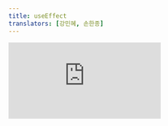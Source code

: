 ```yaml
---
title: useEffect
translators: [강민혜, 손한종]
---
```


<iframe 
  style={{aspectRatio: 1.7778, width: '100%'}} 
  src="https://www.youtube.com/embed/playlist?list=PLjQV3hketAJkh6BEl0n4PDS_2fBd0cS9v&index=42"
  title="YouTube video player" 
  frameBorder="0" 
/>

<Intro>

`useEffect` is a React Hook that lets you [synchronize a component with an external system.](/learn/synchronizing-with-effects)
<Trans>`useEffect`는 [컴포넌트를 외부 시스템과 동기화](/learn/synchronizing-with-effects)할 수 있는 React 훅입니다.</Trans>

```js
useEffect(setup, dependencies?)
```

</Intro>

<InlineToc />

---

## Reference<Trans>참조</Trans> {/*reference*/}

### `useEffect(setup, dependencies?)` {/*useeffect*/}

Call `useEffect` at the top level of your component to declare an Effect:
<Trans>컴포넌트의 최상위 레벨에서 `useEffect`를 호출하여 Effect를 선언합니다:</Trans>

```js
import { useEffect } from 'react';
import { createConnection } from './chat.js';

function ChatRoom({ roomId }) {
  const [serverUrl, setServerUrl] = useState('https://localhost:1234');

  useEffect(() => {
    const connection = createConnection(serverUrl, roomId);
    connection.connect();
    return () => {
      connection.disconnect();
    };
  }, [serverUrl, roomId]);
  // ...
}
```

[See more examples below.](#usage)
<Trans>[아래에서 더 많은 예시를 확인하세요.](#usage)</Trans>

#### Parameters<Trans>매개변수</Trans> {/*parameters*/}

* `setup`: The function with your Effect's logic. Your setup function may also optionally return a *cleanup* function. When your component is added to the DOM, React will run your setup function. After every re-render with changed dependencies, React will first run the cleanup function (if you provided it) with the old values, and then run your setup function with the new values. After your component is removed from the DOM, React will run your cleanup function one last time.
<Trans>`setup`: Effect의 로직이 포함된 함수입니다. 셋업 함수는 선택적으로 *클린업 함수*를 반환할 수도 있습니다. React는 컴포넌트가 DOM에 추가되면 셋업 함수를 실행합니다. 의존성이 변경되어 다시 렌더링할 때마다 React는 (클린업 함수가 있는 경우) 먼저 이전 값으로 클린업 함수를 실행한 다음, 새 값으로 셋업 함수를 실행합니다. 컴포넌트가 DOM에서 제거되면, React는 마지막으로 클린업 함수를 실행합니다.</Trans>
 
* **optional** `dependencies`: The list of all reactive values referenced inside of the `setup` code. Reactive values include props, state, and all the variables and functions declared directly inside your component body. If your linter is [configured for React](/learn/editor-setup#linting), it will verify that every reactive value is correctly specified as a dependency. The list of dependencies must have a constant number of items and be written inline like `[dep1, dep2, dep3]`. React will compare each dependency with its previous value using the [`Object.is`](https://developer.mozilla.org/en-US/docs/Web/JavaScript/Reference/Global_Objects/Object/is) comparison. If you omit this argument, your Effect will re-run after every re-render of the component. [See the difference between passing an array of dependencies, an empty array, and no dependencies at all.](#examples-dependencies)
<Trans>**선택적** `의존성`: setup 코드 내에서 참조된 모든 반응형 값의 목록입니다. 반응형 값은 props, state, 컴포넌트 본문 내부에서 직접 선언한 모든 변수와 함수를 포함합니다. [React용으로 구성된](/learn/editor-setup#linting) 린터는 모든 반응형 값이 의존성에 잘 지정되었는지 확인합니다. 의존성 목록에는 고정된 수의 항목이 있어야 하며 `[dep1, dep2, dep3]`과 같이 인라인으로 작성해야 합니다. React는 각 의존성에 대해 [`Object.is`](https://developer.mozilla.org/en-US/docs/Web/JavaScript/Reference/Global_Objects/Object/is)로 이전 값과 비교합니다. 의존성을 전혀 지정하지 않으면 컴포넌트를 다시 렌더링할 때마다 Effect가 다시 실행됩니다. [의존성 배열을 전달할 때, 빈 배열을 전달할 때, 그리고 의존성을 전혀 전달하지 않을 때의 차이를 확인해 보세요.](#examples-dependencies)</Trans>

#### Returns<Trans>반환값</Trans> {/*returns*/}

`useEffect` returns `undefined`.
<Trans>`useEffect`는 `undefined`를 반환합니다.</Trans>

#### Caveats<Trans>주의사항</Trans> {/*caveats*/}

* `useEffect` is a Hook, so you can only call it **at the top level of your component** or your own Hooks. You can't call it inside loops or conditions. If you need that, extract a new component and move the state into it.
<Trans>`useEffect`는 훅이므로 **컴포넌트의 최상위 레벨 또는 자체 훅**에서만 호출할 수 있습니다.반복문이나 조건문 내부에서는 호출할 수 없습니다. 필요한 경우 새 컴포넌트를 추출하고 state를 그 안으로 옮기세요.</Trans>

* If you're **not trying to synchronize with some external system,** [you probably don't need an Effect.](/learn/you-might-not-need-an-effect)
<Trans>**외부 시스템과 동기화하려는 목적이 아니라면** [Effect가 필요하지 않을지도 모릅니다.](/learn/you-might-not-need-an-effect)</Trans>

* When Strict Mode is on, React will **run one extra development-only setup+cleanup cycle** before the first real setup. This is a stress-test that ensures that your cleanup logic "mirrors" your setup logic and that it stops or undoes whatever the setup is doing. If this causes a problem, [implement the cleanup function.](/learn/synchronizing-with-effects#how-to-handle-the-effect-firing-twice-in-development)
<Trans>Strict 모드가 켜져 있으면 React는 첫 번째 실제 셋업 전에 **개발 전용의 셋업+클린업 사이클**을 한 번 더 실행합니다. 이는 클린업 로직이 셋업 로직을 "미러링"하고 셋업이 수행 중인 모든 작업을 중지하거나 취소하는지를 확인하는 스트레스 테스트입니다. 문제가 발생하면 [클린업 기능을 구현해야 합니다.](/learn/synchronizing-with-effects#how-to-handle-the-effect-firing-twice-in-development)</Trans>

* If some of your dependencies are objects or functions defined inside the component, there is a risk that they will **cause the Effect to re-run more often than needed.** To fix this, remove unnecessary [object](#removing-unnecessary-object-dependencies) and [function](#removing-unnecessary-function-dependencies) dependencies. You can also [extract state updates](#updating-state-based-on-previous-state-from-an-effect) and [non-reactive logic](#reading-the-latest-props-and-state-from-an-effect) outside of your Effect.
<Trans>의존성 중 일부가 컴포넌트 내부에 정의된 객체 또는 함수인 경우 **Effect가 필요 이상으로 자주 다시 실행될 위험이 있습니다.** 이 문제를 해결하려면 불필요한 [객체](#removing-unnecessary-object-dependencies) 및 [함수](#removing-unnecessary-function-dependencies) 의존성을 제거하세요. 혹은 Effect 외부에서 [state 업데이트 추출](#updating-state-based-on-previous-state-from-an-effect) 및 [비반응형 로직](#reading-the-latest-props-and-state-from-an-effect)을 제거할 수도 있습니다.</Trans>

* If your Effect wasn't caused by an interaction (like a click), React will generally let the browser **paint the updated screen first before running your Effect.** If your Effect is doing something visual (for example, positioning a tooltip), and the delay is noticeable (for example, it flickers), replace `useEffect` with [`useLayoutEffect`.](/reference/react/useLayoutEffect)
<Trans>Effect가 상호작용(예: 클릭)으로 인한 것이 아니라면, **React는 브라우저가 Effect를 실행하기 전에 업데이트된 화면을 먼저 그리도록 합니다.** Effect가 시각적인 작업(예: 툴팁 위치 지정)을 하고 있고, 지연이 눈에 띄는 경우(예: 깜박임), `useEffect`를 [`useLayoutEffect`](/reference/react/useLayoutEffect)로 대체해야 합니다.</Trans>

* Even if your Effect was caused by an interaction (like a click), **the browser may repaint the screen before processing the state updates inside your Effect.** Usually, that's what you want. However, if you must block the browser from repainting the screen, you need to replace `useEffect` with [`useLayoutEffect`.](/reference/react/useLayoutEffect)
<Trans>상호작용(예:클릭)으로 인해 Effect가 발생한 경우에도, **브라우저는 Effect 내부의 state 업데이트를 처리하기 전에 화면을 다시 그릴 수 있습니다.** 보통 이게 기대하는 동작일 것입니다. 만약 브라우저가 화면을 다시 칠하지 못하도록 차단해야 하는 경우라면 `useEffect`를 [`useLayoutEffect`](/reference/react/useLayoutEffect)로 바꿔야 합니다.</Trans>

* Effects **only run on the client.** They don't run during server rendering.
<Trans>Effects는 **클라이언트에서만 실행됩니다.** 서버 렌더링 중에는 실행되지 않습니다.</Trans>

---

## Usage<Trans>사용법</Trans> {/*usage*/}

### Connecting to an external system<Trans>외부 시스템에 연결하기</Trans> {/*connecting-to-an-external-system*/}

Some components need to stay connected to the network, some browser API, or a third-party library, while they are displayed on the page. These systems aren't controlled by React, so they are called *external.*
<Trans>때로는 컴포넌트가 페이지에 표시되는 동안 네트워크, 일부 브라우저 API 또는 타사 라이브러리에 연결 상태를 유지해야 할 수도 있습니다. 이러한 시스템은 React에서 제어되지 않으므로 *외부(external)* 라고 합니다.</Trans>

To [connect your component to some external system,](/learn/synchronizing-with-effects) call `useEffect` at the top level of your component:
<Trans>[컴포넌트를 외부 시스템에 연결하려면](/learn/synchronizing-with-effects) 컴포넌트의 최상위 레벨에서 `useEffect`를 호출하세요:</Trans>

```js [[1, 8, "const connection = createConnection(serverUrl, roomId);"], [1, 9, "connection.connect();"], [2, 11, "connection.disconnect();"], [3, 13, "[serverUrl, roomId]"]]
import { useEffect } from 'react';
import { createConnection } from './chat.js';

function ChatRoom({ roomId }) {
  const [serverUrl, setServerUrl] = useState('https://localhost:1234');

  useEffect(() => {
  	const connection = createConnection(serverUrl, roomId);
    connection.connect();
  	return () => {
      connection.disconnect();
  	};
  }, [serverUrl, roomId]);
  // ...
}
```

You need to pass two arguments to `useEffect`:
<Trans>`useEffect`에는 두 개의 인자를 전달해야 합니다:</Trans>

1. A *setup function* with <CodeStep step={1}>setup code</CodeStep> that connects to that system.
<Trans outdent>해당 시스템에 연결하는 <CodeStep step={1}>셋업 코드</CodeStep>가 포함된 *셋업 함수*.</Trans>

   - It should return a *cleanup function* with <CodeStep step={2}>cleanup code</CodeStep> that disconnects from that system.
    <Trans outdent>해당 시스템과의 연결을 끊는 <CodeStep step={2}>클린업 코드</CodeStep>가 포함된 *클린업 함수*를 반환해야 합니다.</Trans>

2. A <CodeStep step={3}>list of dependencies</CodeStep> including every value from your component used inside of those functions.
<Trans outdent>해당 함수 내부에서 사용되는 컴포넌트의 모든 값을 포함한 <CodeStep step={3}>의존성 목록</CodeStep>.</Trans>

**React calls your setup and cleanup functions whenever it's necessary, which may happen multiple times:**
<Trans>**React는 필요할 때마다 셋업 및 클린업 함수를 호출하는데, 이는 여러 번 발생할 수 있습니다.**</Trans>

1. Your <CodeStep step={1}>setup code</CodeStep> runs when your component is added to the page *(mounts)*.
<Trans outdent>컴포넌트가 페이지에 추가될 때 *(마운트)* 마다 <CodeStep step={1}>셋업 코드</CodeStep>를 실행합니다.</Trans>

2. After every re-render of your component where the <CodeStep step={3}>dependencies</CodeStep> have changed:
<Trans outdent><CodeStep step={3}>의존성</CodeStep>이 변경된 컴포넌트를 다시 렌더링할 때마다:</Trans>

   - First, your <CodeStep step={2}>cleanup code</CodeStep> runs with the old props and state.
    <Trans>먼저 이전 props와 state로 <CodeStep step={2}>클린업 코드</CodeStep>를 실행합니다.</Trans>

   - Then, your <CodeStep step={1}>setup code</CodeStep> runs with the new props and state.
    <Trans>그런 다음 새 props와 state로 <CodeStep step={1}>셋업 코드</CodeStep>를 실행합니다.</Trans>

3. Your <CodeStep step={2}>cleanup code</CodeStep> runs one final time after your component is removed from the page *(unmounts).*
<Trans outdent>컴포넌트가 페이지에서 제거되면 *(마운트 해제)* 마지막으로 한 번 <CodeStep step={2}>클린업 코드</CodeStep>를 실행합니다.</Trans>

**Let's illustrate this sequence for the example above.**
<Trans>**위의 예에서 이 시퀀스를 설명해 보겠습니다.**</Trans>

When the `ChatRoom` component above gets added to the page, it will connect to the chat room with the initial `serverUrl` and `roomId`. If either `serverUrl` or `roomId` change as a result of a re-render (say, if the user picks a different chat room in a dropdown), your Effect will *disconnect from the previous room, and connect to the next one.* When the `ChatRoom` component is removed from the page, your Effect will disconnect one last time.
<Trans>위의 `ChatRoom` 컴포넌트가 페이지에 추가되면 초기 `serverUrl` 및 `roomId`로 채팅방에 연결됩니다. 다시 렌더링한 결과 `serverUrl` 또는 `roomId`가 변경되면(예: 사용자가 드롭다운에서 다른 채팅방을 선택하는 경우) Effect는 이전 채팅방과의 *연결을 끊고* 다음 채팅방에 연결합니다. `ChatRoom` 컴포넌트가 페이지에서 제거되면 Effect는 마지막으로 연결을 끊습니다.</Trans>

**To [help you find bugs,](/learn/synchronizing-with-effects#step-3-add-cleanup-if-needed) in development React runs <CodeStep step={1}>setup</CodeStep> and <CodeStep step={2}>cleanup</CodeStep> one extra time before the <CodeStep step={1}>setup</CodeStep>.** This is a stress-test that verifies your Effect's logic is implemented correctly. If this causes visible issues, your cleanup function is missing some logic. The cleanup function should stop or undo whatever the setup function was doing. The rule of thumb is that the user shouldn't be able to distinguish between the setup being called once (as in production) and a *setup* → *cleanup* → *setup* sequence (as in development). [See common solutions.](/learn/synchronizing-with-effects#how-to-handle-the-effect-firing-twice-in-development)
<Trans>[버그를 찾는 데 도움](/learn/synchronizing-with-effects#step-3-add-cleanup-if-needed)을 주기 위해 **개발 환경에서 React는 <CodeStep step={1}>실제 셋업</CodeStep> 전에 <CodeStep step={1}>셋업</CodeStep> 및 <CodeStep step={2}>클린업</CodeStep>을 한 번 더 실행합니다.** 이는 Effect의 로직이 올바르게 구현되었는지 확인하는 스트레스 테스트입니다. 이로 인해 눈에 보이는 문제가 발생하면 클린업 함수에 일부 로직이 누락된 것입니다. 클린업 함수는 셋업 함수가 수행하던 작업을 중지하거나 취소해야 합니다. 사용자 경험상 상용에서 셋업이 한 번 호출되는 것과, 개발 환경에서 셋업 → 클린업 → 셋업 순서로 호출되는 것을 구분할 수 없어야 합니다. [일반적인 해결 방법](/learn/synchronizing-with-effects#how-to-handle-the-effect-firing-twice-in-development)을 참고하세요.</Trans>

**Try to [write every Effect as an independent process](/learn/lifecycle-of-reactive-effects#each-effect-represents-a-separate-synchronization-process) and [think about a single setup/cleanup cycle at a time.](/learn/lifecycle-of-reactive-effects#thinking-from-the-effects-perspective)** It shouldn't matter whether your component is mounting, updating, or unmounting. When your cleanup logic correctly "mirrors" the setup logic, your Effect is resilient to running setup and cleanup as often as needed.
<Trans>**[모든 Effect를 독립적인 프로세스로 작성하고](/learn/lifecycle-of-reactive-effects#each-effect-represents-a-separate-synchronization-process) [한 번에 하나의 셋업/클린업 주기만 생각하세요.](/learn/lifecycle-of-reactive-effects#thinking-from-the-effects-perspective)** 컴포넌트가 마운트, 업데이트, 마운트 해제 중 어느 단계에 있는지는 중요하지 않습니다. 클린업 로직이 셋업 로직을 올바르게 '미러링'하고 있다면, 필요한 만큼 자주 셋업과 클린업을 실행하더라도 Effect는 탄력적으로 작동합니다.</Trans>

<Note>
An Effect lets you [keep your component synchronized](/learn/synchronizing-with-effects) with some external system (like a chat service). Here, *external system* means any piece of code that's not controlled by React, such as:
<Trans>Effect를 사용하면 컴포넌트를 외부 시스템(예: 채팅 서비스)과 [동기화를 유지](/learn/synchronizing-with-effects)할 수 있습니다. 여기서 *외부 시스템*이란 React로 제어되지 않는 코드 조각을 의미합니다:</Trans>

* A timer managed with <CodeStep step={1}>[`setInterval()`](https://developer.mozilla.org/en-US/docs/Web/API/setInterval)</CodeStep> and <CodeStep step={2}>[`clearInterval()`](https://developer.mozilla.org/en-US/docs/Web/API/clearInterval)</CodeStep>.
<Trans><CodeStep step={1}>[`setInterval()`](https://developer.mozilla.org/en-US/docs/Web/API/setInterval)</CodeStep> 및 <CodeStep step={2}>[`clearInterval()`](https://developer.mozilla.org/en-US/docs/Web/API/clearInterval)</CodeStep>로 관리되는 타이머.</Trans>

* An event subscription using <CodeStep step={1}>[`window.addEventListener()`](https://developer.mozilla.org/en-US/docs/Web/API/EventTarget/addEventListener)</CodeStep> and <CodeStep step={2}>[`window.removeEventListener()`](https://developer.mozilla.org/en-US/docs/Web/API/EventTarget/removeEventListener)</CodeStep>.
<Trans><CodeStep step={1}>[`window.addEventListener()`](https://developer.mozilla.org/en-US/docs/Web/API/EventTarget/addEventListener)</CodeStep> 및 <CodeStep step={2}>[`window.removeEventListener()`](https://developer.mozilla.org/en-US/docs/Web/API/EventTarget/removeEventListener)</CodeStep>를 사용하는 이벤트 구독.</Trans>

* A third-party animation library with an API like <CodeStep step={1}>`animation.start()`</CodeStep> and <CodeStep step={2}>`animation.reset()`</CodeStep>.
<Trans><CodeStep step={1}>`animation.start()`</CodeStep> 및 <CodeStep step={2}>`animation.reset()`</CodeStep>과 같은 API가 있는 타사 애니메이션 라이브러리.</Trans>

**If you're not connecting to any external system, [you probably don't need an Effect.](/learn/you-might-not-need-an-effect)**
**외부 시스템에 연결하지 않는다면 [Effect가 필요하지 않을 수도 있습니다](/learn/you-might-not-need-an-effect).**
</Note>

<Recipes titleText="Examples of connecting to an external system" titleId="examples-connecting" translatedTitle="외부시스템에 연결하는 예시">

#### Connecting to a chat server<Trans>채팅 서버에 연결하기</Trans> {/*connecting-to-a-chat-server*/}

In this example, the `ChatRoom` component uses an Effect to stay connected to an external system defined in `chat.js`. Press "Open chat" to make the `ChatRoom` component appear. This sandbox runs in development mode, so there is an extra connect-and-disconnect cycle, as [explained here.](/learn/synchronizing-with-effects#step-3-add-cleanup-if-needed) Try changing the `roomId` and `serverUrl` using the dropdown and the input, and see how the Effect re-connects to the chat. Press "Close chat" to see the Effect disconnect one last time.
<Trans>이 예제에서 `ChatRoom` 컴포넌트는 Effect를 사용하여 chat.js에 정의된 외부 시스템에 연결 상태를 유지합니다. "채팅 열기"를 누르면 `ChatRoom` 컴포넌트가 나타납니다. 이 샌드박스는 개발 모드에서 실행되므로 [여기에 설명된 대로](/learn/synchronizing-with-effects#step-3-add-cleanup-if-needed) 추가 연결 및 연결 해제 주기가 있습니다. 드롭다운과 인풋을 사용하여 `roomId` 및 `serverUrl`을 변경하고 Effect가 채팅에 어떻게 다시 연결되는지 확인합니다. "채팅 닫기"를 누르면 Effect가 마지막으로 연결이 끊어지는 것을 확인할 수 있습니다.</Trans>

<Sandpack>

```js
import { useState, useEffect } from 'react';
import { createConnection } from './chat.js';

function ChatRoom({ roomId }) {
  const [serverUrl, setServerUrl] = useState('https://localhost:1234');

  useEffect(() => {
    const connection = createConnection(serverUrl, roomId);
    connection.connect();
    return () => {
      connection.disconnect();
    };
  }, [roomId, serverUrl]);

  return (
    <>
      <label>
        Server URL:{' '}
        <input
          value={serverUrl}
          onChange={e => setServerUrl(e.target.value)}
        />
      </label>
      <h1>Welcome to the {roomId} room!</h1>
    </>
  );
}

export default function App() {
  const [roomId, setRoomId] = useState('general');
  const [show, setShow] = useState(false);
  return (
    <>
      <label>
        Choose the chat room:{' '}
        <select
          value={roomId}
          onChange={e => setRoomId(e.target.value)}
        >
          <option value="general">general</option>
          <option value="travel">travel</option>
          <option value="music">music</option>
        </select>
      </label>
      <button onClick={() => setShow(!show)}>
        {show ? 'Close chat' : 'Open chat'}
      </button>
      {show && <hr />}
      {show && <ChatRoom roomId={roomId} />}
    </>
  );
}
```

```js src/chat.js
export function createConnection(serverUrl, roomId) {
  // A real implementation would actually connect to the server
  return {
    connect() {
      console.log('✅ Connecting to "' + roomId + '" room at ' + serverUrl + '...');
    },
    disconnect() {
      console.log('❌ Disconnected from "' + roomId + '" room at ' + serverUrl);
    }
  };
}
```

```css
input { display: block; margin-bottom: 20px; }
button { margin-left: 10px; }
```

</Sandpack>

<Solution />

#### Listening to a global browser event<Trans>전역 브라우저 이벤트 수신하기</Trans> {/*listening-to-a-global-browser-event*/}

In this example, the external system is the browser DOM itself. Normally, you'd specify event listeners with JSX, but you can't listen to the global [`window`](https://developer.mozilla.org/en-US/docs/Web/API/Window) object this way. An Effect lets you connect to the `window` object and listen to its events. Listening to the `pointermove` event lets you track the cursor (or finger) position and update the red dot to move with it.
<Trans>이 예제에서 외부 시스템은 브라우저 DOM 자체입니다. 일반적으로 JSX로 이벤트 리스너를 지정하지만, 이런 방식으로는 전역 [`window`](https://developer.mozilla.org/en-US/docs/Web/API/Window) 객체를 수신할 수 없습니다. Effect를 사용하면 `window` 객체에 연결하여 해당 이벤트를 수신할 수 있습니다. `pointermove`  이벤트를 수신하면 커서(또는 손가락) 위치를 추적하고 빨간색 점이 함께 이동하도록 업데이트할 수 있습니다.</Trans>

<Sandpack>

```js
import { useState, useEffect } from 'react';

export default function App() {
  const [position, setPosition] = useState({ x: 0, y: 0 });

  useEffect(() => {
    function handleMove(e) {
      setPosition({ x: e.clientX, y: e.clientY });
    }
    window.addEventListener('pointermove', handleMove);
    return () => {
      window.removeEventListener('pointermove', handleMove);
    };
  }, []);

  return (
    <div style={{
      position: 'absolute',
      backgroundColor: 'pink',
      borderRadius: '50%',
      opacity: 0.6,
      transform: `translate(${position.x}px, ${position.y}px)`,
      pointerEvents: 'none',
      left: -20,
      top: -20,
      width: 40,
      height: 40,
    }} />
  );
}
```

```css
body {
  min-height: 300px;
}
```

</Sandpack>

<Solution />

#### Triggering an animation<Trans>애니메이션 촉발하기</Trans> {/*triggering-an-animation*/}

In this example, the external system is the animation library in `animation.js`. It provides a JavaScript class called `FadeInAnimation` that takes a DOM node as an argument and exposes `start()` and `stop()` methods to control the animation. This component [uses a ref](/learn/manipulating-the-dom-with-refs) to access the underlying DOM node. The Effect reads the DOM node from the ref and automatically starts the animation for that node when the component appears.
<Trans>이 예시에서 외부 시스템은 `animation.js`의 애니메이션 라이브러리입니다. 이 라이브러리는 DOM 노드를 인자로 받고 애니메이션을 제어하는 `start()` 및 `stop()` 메서드를 노출하는 `FadeInAnimation`이라는 JavaScript 클래스를 제공합니다. 이 컴포넌트는 [ref를 사용하여](/learn/manipulating-the-dom-with-refs) 기본 DOM 노드에 액세스합니다. Effect는 ref에서 DOM 노드를 읽고 컴포넌트가 나타나면 해당 노드에 대한 애니메이션을 자동으로 시작합니다.</Trans>

<Sandpack>

```js
import { useState, useEffect, useRef } from 'react';
import { FadeInAnimation } from './animation.js';

function Welcome() {
  const ref = useRef(null);

  useEffect(() => {
    const animation = new FadeInAnimation(ref.current);
    animation.start(1000);
    return () => {
      animation.stop();
    };
  }, []);

  return (
    <h1
      ref={ref}
      style={{
        opacity: 0,
        color: 'white',
        padding: 50,
        textAlign: 'center',
        fontSize: 50,
        backgroundImage: 'radial-gradient(circle, rgba(63,94,251,1) 0%, rgba(252,70,107,1) 100%)'
      }}
    >
      Welcome
    </h1>
  );
}

export default function App() {
  const [show, setShow] = useState(false);
  return (
    <>
      <button onClick={() => setShow(!show)}>
        {show ? 'Remove' : 'Show'}
      </button>
      <hr />
      {show && <Welcome />}
    </>
  );
}
```

```js src/animation.js
export class FadeInAnimation {
  constructor(node) {
    this.node = node;
  }
  start(duration) {
    this.duration = duration;
    if (this.duration === 0) {
      // Jump to end immediately
      this.onProgress(1);
    } else {
      this.onProgress(0);
      // Start animating
      this.startTime = performance.now();
      this.frameId = requestAnimationFrame(() => this.onFrame());
    }
  }
  onFrame() {
    const timePassed = performance.now() - this.startTime;
    const progress = Math.min(timePassed / this.duration, 1);
    this.onProgress(progress);
    if (progress < 1) {
      // We still have more frames to paint
      this.frameId = requestAnimationFrame(() => this.onFrame());
    }
  }
  onProgress(progress) {
    this.node.style.opacity = progress;
  }
  stop() {
    cancelAnimationFrame(this.frameId);
    this.startTime = null;
    this.frameId = null;
    this.duration = 0;
  }
}
```

```css
label, button { display: block; margin-bottom: 20px; }
html, body { min-height: 300px; }
```

</Sandpack>

<Solution />

#### Controlling a modal dialog<Trans>모달 제어하기</Trans> {/*controlling-a-modal-dialog*/}

In this example, the external system is the browser DOM. The `ModalDialog` component renders a [`<dialog>`](https://developer.mozilla.org/en-US/docs/Web/HTML/Element/dialog) element. It uses an Effect to synchronize the `isOpen` prop to the [`showModal()`](https://developer.mozilla.org/en-US/docs/Web/API/HTMLDialogElement/showModal) and [`close()`](https://developer.mozilla.org/en-US/docs/Web/API/HTMLDialogElement/close) method calls.
<Trans>이 예시에서 외부 시스템은 브라우저 DOM입니다. `ModalDialog` 컴포넌트는 [`<dialog>`](https://developer.mozilla.org/en-US/docs/Web/HTML/Element/dialog) 엘리먼트를 렌더링합니다. 이 컴포넌트는 Effect를 사용해 `isOpen` prop를 [`showModal()`](https://developer.mozilla.org/en-US/docs/Web/API/HTMLDialogElement/showModal) 및 [`close()`](https://developer.mozilla.org/en-US/docs/Web/API/HTMLDialogElement/close) 메서드 호출에 동기화합니다.</Trans>
<Sandpack>

```js
import { useState } from 'react';
import ModalDialog from './ModalDialog.js';

export default function App() {
  const [show, setShow] = useState(false);
  return (
    <>
      <button onClick={() => setShow(true)}>
        Open dialog
      </button>
      <ModalDialog isOpen={show}>
        Hello there!
        <br />
        <button onClick={() => {
          setShow(false);
        }}>Close</button>
      </ModalDialog>
    </>
  );
}
```

```js src/ModalDialog.js active
import { useEffect, useRef } from 'react';

export default function ModalDialog({ isOpen, children }) {
  const ref = useRef();

  useEffect(() => {
    if (!isOpen) {
      return;
    }
    const dialog = ref.current;
    dialog.showModal();
    return () => {
      dialog.close();
    };
  }, [isOpen]);

  return <dialog ref={ref}>{children}</dialog>;
}
```

```css
body {
  min-height: 300px;
}
```

</Sandpack>

<Solution />

#### Tracking element visibility<Trans>엘리먼트의 가시성 추적하기</Trans> {/*tracking-element-visibility*/}

In this example, the external system is again the browser DOM. The `App` component displays a long list, then a `Box` component, and then another long list. Scroll the list down. Notice that when all of the `Box` component is fully visible in the viewport, the background color changes to black. To implement this, the `Box` component uses an Effect to manage an [`IntersectionObserver`](https://developer.mozilla.org/en-US/docs/Web/API/Intersection_Observer_API). This browser API notifies you when the DOM element is visible in the viewport.
<Trans>이 예시에서 외부 시스템은 다시 브라우저 DOM입니다. `App` 컴포넌트는 긴 목록을 표시한 다음 `Box` 컴포넌트를 표시하고, 그 다음에는 또 다른 긴 목록을 표시합니다. 목록을 아래로 스크롤 해보세요. 모든 `Box` 컴포넌트가 뷰포트에 전부 나타나면 배경색이 검은색으로 변경되는 것을 알 수 있습니다. 이를 구현하기 위해 `Box` 컴포넌트는 Effect를 사용해 [`IntersectionObserver`](https://developer.mozilla.org/en-US/docs/Web/API/Intersection_Observer_API)를 관리합니다. 이 브라우저 API는 DOM 요소가 뷰포트에 표시되면 사용자에게 알려줍니다.</Trans>

<Sandpack>

```js
import Box from './Box.js';

export default function App() {
  return (
    <>
      <LongSection />
      <Box />
      <LongSection />
      <Box />
      <LongSection />
    </>
  );
}

function LongSection() {
  const items = [];
  for (let i = 0; i < 50; i++) {
    items.push(<li key={i}>Item #{i} (keep scrolling)</li>);
  }
  return <ul>{items}</ul>
}
```

```js src/Box.js active
import { useRef, useEffect } from 'react';

export default function Box() {
  const ref = useRef(null);

  useEffect(() => {
    const div = ref.current;
    const observer = new IntersectionObserver(entries => {
      const entry = entries[0];
      if (entry.isIntersecting) {
        document.body.style.backgroundColor = 'black';
        document.body.style.color = 'white';
      } else {
        document.body.style.backgroundColor = 'white';
        document.body.style.color = 'black';
      }
    }, {
       threshold: 1.0
    });
    observer.observe(div);
    return () => {
      observer.disconnect();
    }
  }, []);

  return (
    <div ref={ref} style={{
      margin: 20,
      height: 100,
      width: 100,
      border: '2px solid black',
      backgroundColor: 'blue'
    }} />
  );
}
```

</Sandpack>

<Solution />

</Recipes>

---

### Wrapping Effects in custom Hooks<Trans>커스텀 훅으로 Effect 감싸기</Trans> {/*wrapping-effects-in-custom-hooks*/}

Effects are an ["escape hatch":](/learn/escape-hatches) you use them when you need to "step outside React" and when there is no better built-in solution for your use case. If you find yourself often needing to manually write Effects, it's usually a sign that you need to extract some [custom Hooks](/learn/reusing-logic-with-custom-hooks) for common behaviors your components rely on.
<Trans>Effect는 ["탈출구"](/learn/escape-hatches)입니다: "React를 벗어나야 할 때", 또는 더 나은 빌트인 솔루션이 없을 때 사용합니다. Effect를 수동으로 작성해야 하는 경우가 자주 발생한다면 이는 컴포넌트가 의존하는 일반적인 동작에 대한 [커스텀 훅](/learn/reusing-logic-with-custom-hooks)을 추출해야 한다는 신호일 수 있습니다.</Trans>

For example, this `useChatRoom` custom Hook "hides" the logic of your Effect behind a more declarative API:
<Trans>예를 들어, 이 `useChatRoom` 커스텀 훅은 Effect의 로직을 보다 선언적인 API 뒤에 "숨깁니다":</Trans>

```js {1,11}
function useChatRoom({ serverUrl, roomId }) {
  useEffect(() => {
    const options = {
      serverUrl: serverUrl,
      roomId: roomId
    };
    const connection = createConnection(options);
    connection.connect();
    return () => connection.disconnect();
  }, [roomId, serverUrl]);
}
```

Then you can use it from any component like this:
<Trans>그러면 모든 컴포넌트에서 이와 같이 사용할 수 있습니다:</Trans>

```js {4-7}
function ChatRoom({ roomId }) {
  const [serverUrl, setServerUrl] = useState('https://localhost:1234');

  useChatRoom({
    roomId: roomId,
    serverUrl: serverUrl
  });
  // ...
```

There are also many excellent custom Hooks for every purpose available in the React ecosystem.
<Trans>이밖에도 React 생태계에는 다양한 목적에 맞는 훌륭한 커스텀 훅이 많이 있습니다.</Trans>

[Learn more about wrapping Effects in custom Hooks.](/learn/reusing-logic-with-custom-hooks)
<Trans>[커스텀 훅으로 Effect 감싸기에 대해 자세히 알아보기](/learn/reusing-logic-with-custom-hooks)</Trans>

<Recipes titleText="Examples of wrapping Effects in custom Hooks" titleId="examples-custom-hooks" translatedTitle=" Effect를 커스텀 훅으로 감싸는 예시">

#### Custom `useChatRoom` Hook<Trans>커스텀 `useChatRoom` 훅</Trans> {/*custom-usechatroom-hook*/}

This example is identical to one of the [earlier examples,](#examples-connecting) but the logic is extracted to a custom Hook.
<Trans>이 예제는 [이전 예제](#examples-connecting) 중 하나와 동일하지만 로직을 커스텀 훅으로 추출했습니다.</Trans>

<Sandpack>

```js
import { useState } from 'react';
import { useChatRoom } from './useChatRoom.js';

function ChatRoom({ roomId }) {
  const [serverUrl, setServerUrl] = useState('https://localhost:1234');

  useChatRoom({
    roomId: roomId,
    serverUrl: serverUrl
  });

  return (
    <>
      <label>
        Server URL:{' '}
        <input
          value={serverUrl}
          onChange={e => setServerUrl(e.target.value)}
        />
      </label>
      <h1>Welcome to the {roomId} room!</h1>
    </>
  );
}

export default function App() {
  const [roomId, setRoomId] = useState('general');
  const [show, setShow] = useState(false);
  return (
    <>
      <label>
        Choose the chat room:{' '}
        <select
          value={roomId}
          onChange={e => setRoomId(e.target.value)}
        >
          <option value="general">general</option>
          <option value="travel">travel</option>
          <option value="music">music</option>
        </select>
      </label>
      <button onClick={() => setShow(!show)}>
        {show ? 'Close chat' : 'Open chat'}
      </button>
      {show && <hr />}
      {show && <ChatRoom roomId={roomId} />}
    </>
  );
}
```

```js src/useChatRoom.js
import { useEffect } from 'react';
import { createConnection } from './chat.js';

export function useChatRoom({ serverUrl, roomId }) {
  useEffect(() => {
    const connection = createConnection(serverUrl, roomId);
    connection.connect();
    return () => {
      connection.disconnect();
    };
  }, [roomId, serverUrl]);
}
```

```js src/chat.js
export function createConnection(serverUrl, roomId) {
  // A real implementation would actually connect to the server
  return {
    connect() {
      console.log('✅ Connecting to "' + roomId + '" room at ' + serverUrl + '...');
    },
    disconnect() {
      console.log('❌ Disconnected from "' + roomId + '" room at ' + serverUrl);
    }
  };
}
```

```css
input { display: block; margin-bottom: 20px; }
button { margin-left: 10px; }
```

</Sandpack>

<Solution />

#### Custom `useWindowListener` Hook<Trans>커스텀 `useWindowListener` 훅</Trans> {/*custom-usewindowlistener-hook*/}

This example is identical to one of the [earlier examples,](#examples-connecting) but the logic is extracted to a custom Hook.
<Trans>이 예제는 [이전 예제](#examples-connecting) 중 하나와 동일하지만 로직을 커스텀 훅으로 추출했습니다.</Trans>

<Sandpack>

```js
import { useState } from 'react';
import { useWindowListener } from './useWindowListener.js';

export default function App() {
  const [position, setPosition] = useState({ x: 0, y: 0 });

  useWindowListener('pointermove', (e) => {
    setPosition({ x: e.clientX, y: e.clientY });
  });

  return (
    <div style={{
      position: 'absolute',
      backgroundColor: 'pink',
      borderRadius: '50%',
      opacity: 0.6,
      transform: `translate(${position.x}px, ${position.y}px)`,
      pointerEvents: 'none',
      left: -20,
      top: -20,
      width: 40,
      height: 40,
    }} />
  );
}
```

```js src/useWindowListener.js
import { useState, useEffect } from 'react';

export function useWindowListener(eventType, listener) {
  useEffect(() => {
    window.addEventListener(eventType, listener);
    return () => {
      window.removeEventListener(eventType, listener);
    };
  }, [eventType, listener]);
}
```

```css
body {
  min-height: 300px;
}
```

</Sandpack>

<Solution />

#### Custom `useIntersectionObserver` Hook<Trans>커스텀 `useIntersectionObserver` 훅</Trans> {/*custom-useintersectionobserver-hook*/}

This example is identical to one of the [earlier examples,](#examples-connecting) but the logic is partially extracted to a custom Hook.
<Trans>이 예제는 [이전 예제](#examples-connecting) 중 하나와 동일하지만 로직 일부를 커스텀 훅으로 추출했습니다.</Trans>

<Sandpack>

```js
import Box from './Box.js';

export default function App() {
  return (
    <>
      <LongSection />
      <Box />
      <LongSection />
      <Box />
      <LongSection />
    </>
  );
}

function LongSection() {
  const items = [];
  for (let i = 0; i < 50; i++) {
    items.push(<li key={i}>Item #{i} (keep scrolling)</li>);
  }
  return <ul>{items}</ul>
}
```

```js src/Box.js active
import { useRef, useEffect } from 'react';
import { useIntersectionObserver } from './useIntersectionObserver.js';

export default function Box() {
  const ref = useRef(null);
  const isIntersecting = useIntersectionObserver(ref);

  useEffect(() => {
   if (isIntersecting) {
      document.body.style.backgroundColor = 'black';
      document.body.style.color = 'white';
    } else {
      document.body.style.backgroundColor = 'white';
      document.body.style.color = 'black';
    }
  }, [isIntersecting]);

  return (
    <div ref={ref} style={{
      margin: 20,
      height: 100,
      width: 100,
      border: '2px solid black',
      backgroundColor: 'blue'
    }} />
  );
}
```

```js src/useIntersectionObserver.js
import { useState, useEffect } from 'react';

export function useIntersectionObserver(ref) {
  const [isIntersecting, setIsIntersecting] = useState(false);

  useEffect(() => {
    const div = ref.current;
    const observer = new IntersectionObserver(entries => {
      const entry = entries[0];
      setIsIntersecting(entry.isIntersecting);
    }, {
       threshold: 1.0
    });
    observer.observe(div);
    return () => {
      observer.disconnect();
    }
  }, [ref]);

  return isIntersecting;
}
```

</Sandpack>

<Solution />

</Recipes>

---

### Controlling a non-React widget<Trans>React가 아닌 위젯 제어하기</Trans> {/*controlling-a-non-react-widget*/}

Sometimes, you want to keep an external system synchronized to some prop or state of your component.
<Trans>외부 시스템을 컴포넌트의 특정 prop이나 state와 동기화하고 싶을 때가 있습니다.</Trans>

For example, if you have a third-party map widget or a video player component written without React, you can use an Effect to call methods on it that make its state match the current state of your React component. This Effect creates an instance of a `MapWidget` class defined in `map-widget.js`. When you change the `zoomLevel` prop of the `Map` component, the Effect calls the `setZoom()` on the class instance to keep it synchronized:
<Trans>예를 들어, React 없이 작성된 타사 맵 위젯이나 비디오 플레이어 컴포넌트가 있는 경우, Effect를 사용하여 해당 state를 React 컴포넌트의 현재 state와 일치시키는 메서드를 호출할 수 있습니다. 이 Effect는 `map-widget.js`에 정의된 `MapWidget` 클래스의 인스턴스를 생성합니다. `Map` 컴포넌트의 `zoomLevel` prop을 변경하면 Effect는 클래스 인스턴스에서 `setZoom()`을 호출하여 동기화 상태를 유지합니다:</Trans>

<Sandpack>

```json package.json hidden
{
  "dependencies": {
    "leaflet": "1.9.1",
    "react": "latest",
    "react-dom": "latest",
    "react-scripts": "latest",
    "remarkable": "2.0.1"
  },
  "scripts": {
    "start": "react-scripts start",
    "build": "react-scripts build",
    "test": "react-scripts test --env=jsdom",
    "eject": "react-scripts eject"
  }
}
```

```js src/App.js
import { useState } from 'react';
import Map from './Map.js';

export default function App() {
  const [zoomLevel, setZoomLevel] = useState(0);
  return (
    <>
      Zoom level: {zoomLevel}x
      <button onClick={() => setZoomLevel(zoomLevel + 1)}>+</button>
      <button onClick={() => setZoomLevel(zoomLevel - 1)}>-</button>
      <hr />
      <Map zoomLevel={zoomLevel} />
    </>
  );
}
```

```js src/Map.js active
import { useRef, useEffect } from 'react';
import { MapWidget } from './map-widget.js';

export default function Map({ zoomLevel }) {
  const containerRef = useRef(null);
  const mapRef = useRef(null);

  useEffect(() => {
    if (mapRef.current === null) {
      mapRef.current = new MapWidget(containerRef.current);
    }

    const map = mapRef.current;
    map.setZoom(zoomLevel);
  }, [zoomLevel]);

  return (
    <div
      style={{ width: 200, height: 200 }}
      ref={containerRef}
    />
  );
}
```

```js src/map-widget.js
import 'leaflet/dist/leaflet.css';
import * as L from 'leaflet';

export class MapWidget {
  constructor(domNode) {
    this.map = L.map(domNode, {
      zoomControl: false,
      doubleClickZoom: false,
      boxZoom: false,
      keyboard: false,
      scrollWheelZoom: false,
      zoomAnimation: false,
      touchZoom: false,
      zoomSnap: 0.1
    });
    L.tileLayer('https://tile.openstreetmap.org/{z}/{x}/{y}.png', {
      maxZoom: 19,
      attribution: '© OpenStreetMap'
    }).addTo(this.map);
    this.map.setView([0, 0], 0);
  }
  setZoom(level) {
    this.map.setZoom(level);
  }
}
```

```css
button { margin: 5px; }
```

</Sandpack>

In this example, a cleanup function is not needed because the `MapWidget` class manages only the DOM node that was passed to it. After the `Map` React component is removed from the tree, both the DOM node and the `MapWidget` class instance will be automatically garbage-collected by the browser JavaScript engine.
<Trans>이 예제에서는 `MapWidget` 클래스가 자신에게 전달된 DOM 노드만 관리하기 때문에 클린업 함수가 필요하지 않습니다. `Map` React 컴포넌트가 트리에서 제거된 후, DOM 노드와 `MapWidget` 클래스 인스턴스는 브라우저 JavaScript 엔진에 의해 자동으로 가비지컬렉팅 됩니다.</Trans>

---

### Fetching data with Effects<Trans>Effect로 데이터 페칭하기</Trans> {/*fetching-data-with-effects*/}

You can use an Effect to fetch data for your component. Note that [if you use a framework,](/learn/start-a-new-react-project#production-grade-react-frameworks) using your framework's data fetching mechanism will be a lot more efficient than writing Effects manually.
<Trans>Effect를 사용하여 컴포넌트에 대한 데이터를 페치할 수 있습니다. [프레임워크를 사용하는 경우](/learn/start-a-new-react-project#production-grade-react-frameworks), 프레임워크의 데이터 페칭 메커니즘을 사용하는 것이 Effects를 수동으로 작성하는 것보다 훨씬 효율적이라는 점에 유의하세요.</Trans>

If you want to fetch data from an Effect manually, your code might look like this:
<Trans>Effect에서 데이터를 수동으로 페치하려는 경우 코드는 다음과 같을 수 있습니다:</Trans>

```js
import { useState, useEffect } from 'react';
import { fetchBio } from './api.js';

export default function Page() {
  const [person, setPerson] = useState('Alice');
  const [bio, setBio] = useState(null);

  useEffect(() => {
    let ignore = false;
    setBio(null);
    fetchBio(person).then(result => {
      if (!ignore) {
        setBio(result);
      }
    });
    return () => {
      ignore = true;
    };
  }, [person]);

  // ...
```

Note the `ignore` variable which is initialized to `false`, and is set to `true` during cleanup. This ensures [your code doesn't suffer from "race conditions":](https://maxrozen.com/race-conditions-fetching-data-react-with-useeffect) network responses may arrive in a different order than you sent them.
<Trans>`ignore` 변수는 `false`로 초기화되고 클린업 중에 `true`로 설정됩니다. 이렇게 하면 네트워크 응답이 보낸 순서와 다른 순서로 도착하더라도 [’조건 경합'이 발생하지 않습니다](https://maxrozen.com/race-conditions-fetching-data-react-with-useeffect)</Trans>

<Sandpack>

```js src/App.js
import { useState, useEffect } from 'react';
import { fetchBio } from './api.js';

export default function Page() {
  const [person, setPerson] = useState('Alice');
  const [bio, setBio] = useState(null);
  useEffect(() => {
    let ignore = false;
    setBio(null);
    fetchBio(person).then(result => {
      if (!ignore) {
        setBio(result);
      }
    });
    return () => {
      ignore = true;
    }
  }, [person]);

  return (
    <>
      <select value={person} onChange={e => {
        setPerson(e.target.value);
      }}>
        <option value="Alice">Alice</option>
        <option value="Bob">Bob</option>
        <option value="Taylor">Taylor</option>
      </select>
      <hr />
      <p><i>{bio ?? 'Loading...'}</i></p>
    </>
  );
}
```

```js src/api.js hidden
export async function fetchBio(person) {
  const delay = person === 'Bob' ? 2000 : 200;
  return new Promise(resolve => {
    setTimeout(() => {
      resolve('This is ' + person + '’s bio.');
    }, delay);
  })
}
```

</Sandpack>

You can also rewrite using the [`async` / `await`](https://developer.mozilla.org/en-US/docs/Web/JavaScript/Reference/Statements/async_function) syntax, but you still need to provide a cleanup function:
<Trans>[`async` / `await`](https://developer.mozilla.org/en-US/docs/Web/JavaScript/Reference/Statements/async_function) 구문을 사용하여 다시 작성할 수도 있지만, 그렇더라도 여전히 클린업 함수는 제공해야 합니다:</Trans>

<Sandpack>

```js src/App.js
import { useState, useEffect } from 'react';
import { fetchBio } from './api.js';

export default function Page() {
  const [person, setPerson] = useState('Alice');
  const [bio, setBio] = useState(null);
  useEffect(() => {
    async function startFetching() {
      setBio(null);
      const result = await fetchBio(person);
      if (!ignore) {
        setBio(result);
      }
    }

    let ignore = false;
    startFetching();
    return () => {
      ignore = true;
    }
  }, [person]);

  return (
    <>
      <select value={person} onChange={e => {
        setPerson(e.target.value);
      }}>
        <option value="Alice">Alice</option>
        <option value="Bob">Bob</option>
        <option value="Taylor">Taylor</option>
      </select>
      <hr />
      <p><i>{bio ?? 'Loading...'}</i></p>
    </>
  );
}
```

```js src/api.js hidden
export async function fetchBio(person) {
  const delay = person === 'Bob' ? 2000 : 200;
  return new Promise(resolve => {
    setTimeout(() => {
      resolve('This is ' + person + '’s bio.');
    }, delay);
  })
}
```

</Sandpack>

Writing data fetching directly in Effects gets repetitive and makes it difficult to add optimizations like caching and server rendering later. [It's easier to use a custom Hook--either your own or maintained by the community.](/learn/reusing-logic-with-custom-hooks#when-to-use-custom-hooks)
<Trans>Effects에서 직접 데이터를 페칭하는 작업을 반복적으로 작성하면 나중에 캐싱 및 서버 렌더링과 같은 최적화를 추가하기가 어려워집니다. [직접 만들거나 커뮤니티에서 유지 관리하는 커스텀 훅을 사용하는 것이 더 쉽습니다.](/learn/reusing-logic-with-custom-hooks#when-to-use-custom-hooks)</Trans>

<DeepDive>

#### What are good alternatives to data fetching in Effects?<Trans>Effect에서 데이터 페칭하는 것을 대체할 좋은 대안은 무엇인가요?</Trans> {/*what-are-good-alternatives-to-data-fetching-in-effects*/}

Writing `fetch` calls inside Effects is a [popular way to fetch data](https://www.robinwieruch.de/react-hooks-fetch-data/), especially in fully client-side apps. This is, however, a very manual approach and it has significant downsides:
<Trans>Effect 내부에 `fetch`를 작성하는것은 [데이터를 페치](https://www.robinwieruch.de/react-hooks-fetch-data/)하는 인기있는 방법으로, 완전한 client-side 앱에서 특히 그렇습니다. 하지만 이는 매우 수동적인 접근 방식이며 상당한 단점이 있습니다:</Trans>

- **Effects don't run on the server.** This means that the initial server-rendered HTML will only include a loading state with no data. The client computer will have to download all JavaScript and render your app only to discover that now it needs to load the data. This is not very efficient.
<Trans>**이펙트는 서버에서 실행되지 않습니다.** 즉, 서버에서 렌더링되는 초기 HTML에는 데이터가 없는 로딩 state만 포함됩니다. 클라이언트 컴퓨터는 모든 JavaScript를 다운로드하고 앱을 렌더링해야만 이제 데이터를 로드해야 한다는 것을 알 수 있습니다. 이는 매우 효율적이지 않습니다.</Trans>

- **Fetching directly in Effects makes it easy to create "network waterfalls".** You render the parent component, it fetches some data, renders the child components, and then they start fetching their data. If the network is not very fast, this is significantly slower than fetching all data in parallel.
<Trans>**Effect에서 직접 페칭하면 "네트워크 워터폴"을 만들기 쉽습니다.** 부모 컴포넌트를 렌더링하면 일부 데이터를 페치하고, 자식 컴포넌트를 렌더링하면 자식 컴포넌트가 데이터를 페칭하기 시작합니다. 네트워크가 매우 빠르지 않는 한 모든 데이터를 병렬로 페칭하는 것보다 훨씬 느립니다.</Trans>

- **Fetching directly in Effects usually means you don't preload or cache data.** For example, if the component unmounts and then mounts again, it would have to fetch the data again.
<Trans>**Effects에서 직접 페칭한다는 것은 일반적으로 데이터를 데이터를 미리 로드하거나 캐시하지 않는다는 의미입니다.** 예를 들어, 컴포넌트가 마운트를 해제했다가 다시 마운트하면 데이터를 다시 가져와야 합니다.</Trans>

- **It's not very ergonomic.** There's quite a bit of boilerplate code involved when writing `fetch` calls in a way that doesn't suffer from bugs like [race conditions.](https://maxrozen.com/race-conditions-fetching-data-react-with-useeffect)
<Trans>**인체 공학적으로 좋지 않습니다.** [조건 경합](https://maxrozen.com/race-conditions-fetching-data-react-with-useeffect)과 같은 버그가 발생하지 않는 방식으로 `fetch` 호출을 작성하려면 상용구 코드가 상당히 많이 필요합니다.</Trans>

This list of downsides is not specific to React. It applies to fetching data on mount with any library. Like with routing, data fetching is not trivial to do well, so we recommend the following approaches:
<Trans>이러한 단점들은 React에만 국한된 것은 아닙니다. 마운트 시점의 데이터 페칭에 대해서는 어떤 라이브러리에서나 마찬가지입니다. 라우팅과 마찬가지로 데이터 페칭도 제대로 수행하기가 쉽지 않으므로 다음과 같은 접근 방식을 권장합니다:</Trans>

- **If you use a [framework](/learn/start-a-new-react-project#production-grade-react-frameworks), use its built-in data fetching mechanism.** Modern React frameworks have integrated data fetching mechanisms that are efficient and don't suffer from the above pitfalls.
<Trans>**[framework](/learn/start-a-new-react-project#production-grade-react-frameworks)를 사용하는 경우, 프레임워크 빌트인 데이터 페칭 메커니즘을 사용하세요.** 최신 React 프레임워크는 효율적이고 위의 함정이 발생하지 않는 통합 데이터 페칭 메커니즘을 갖추고 있습니다.</Trans>

- **Otherwise, consider using or building a client-side cache.** Popular open source solutions include [React Query](https://tanstack.com/query/latest/), [useSWR](https://swr.vercel.app/), and [React Router 6.4+.](https://beta.reactrouter.com/en/main/start/overview) You can build your own solution too, in which case you would use Effects under the hood but also add logic for deduplicating requests, caching responses, and avoiding network waterfalls (by preloading data or hoisting data requirements to routes).
<Trans>**그게 아니라면 clinet-side 캐시를 사용하거나 구축하는 것을 고려하세요.** 인기있는 오픈 소스 솔루션으로는 [React Query](https://tanstack.com/query/latest/), [useSWR](https://swr.vercel.app/), [React Router 6.4+](https://beta.reactrouter.com/en/main/start/overview) 등이 있습니다. 자체 솔루션을 구축할 수도 있는데, 이 경우 내부적으로는 Effect를 사용하되 요청 중복 제거, 응답 캐시, 네트워크 워터폴 방지(데이터를 미리 로드하거나 라우트에 데이터 요구 사항을 올려서) 논리를 추가할 수 있습니다.</Trans>

You can continue fetching data directly in Effects if neither of these approaches suit you.
<Trans>위의 접근방법들이 만족스럽지 않다면 원래대로 Effect에서 직접 데이터를 페칭해도 괜찮습니다.</Trans>

</DeepDive>

---

### Specifying reactive dependencies<Trans>반응형 의존성 지정</Trans> {/*specifying-reactive-dependencies*/}

**Notice that you can't "choose" the dependencies of your Effect.** Every <CodeStep step={2}>reactive value</CodeStep> used by your Effect's code must be declared as a dependency. Your Effect's dependency list is determined by the surrounding code:
<Trans>**Effect의 의존성을 "선택"할 수 없다는 점에 유의하세요.** Effect의 코드에서 사용되는 모든 <CodeStep step={2}>반응형 값</CodeStep>은 의존성으로 선언해야 합니다. Effect의 의존성 목록은 주변 코드에 의해 결정됩니다:</Trans>

```js [[2, 1, "roomId"], [2, 2, "serverUrl"], [2, 5, "serverUrl"], [2, 5, "roomId"], [2, 8, "serverUrl"], [2, 8, "roomId"]]
function ChatRoom({ roomId }) { // This is a reactive value
  const [serverUrl, setServerUrl] = useState('https://localhost:1234'); // This is a reactive value too

  useEffect(() => {
    const connection = createConnection(serverUrl, roomId); // This Effect reads these reactive values
    connection.connect();
    return () => connection.disconnect();
  }, [serverUrl, roomId]); // ✅ So you must specify them as dependencies of your Effect
  // ...
}
```

If either `serverUrl` or `roomId` change, your Effect will reconnect to the chat using the new values.
<Trans>`serverUrl` 또는 `roomId`가 변경되면 Effect는 새 값을 사용하여 채팅에 다시 연결합니다.</Trans>

**[Reactive values](/learn/lifecycle-of-reactive-effects#effects-react-to-reactive-values) include props and all variables and functions declared directly inside of your component.** Since `roomId` and `serverUrl` are reactive values, you can't remove them from the dependencies. If you try to omit them and [your linter is correctly configured for React,](/learn/editor-setup#linting) the linter will flag this as a mistake you need to fix:
<Trans>**[반응형 값](/learn/lifecycle-of-reactive-effects#effects-react-to-reactive-values)에는 props와 컴포넌트 내부에서 직접 선언된 모든 변수, 함수가 포함됩니다.** `roomId`와 `serverUrl`은 반응형 값이기 때문에 의존성 목록에서 제거할 수 없습니다. 만약 이 값을 생략하려고 할 때 [린터가 React 용으로 올바르게 구성되어 있다면,](/learn/editor-setup#linting) 린터는 이를 수정해야 하는 실수로 표시해 줍니다:</Trans>

```js {8}
function ChatRoom({ roomId }) {
  const [serverUrl, setServerUrl] = useState('https://localhost:1234');
  
  useEffect(() => {
    const connection = createConnection(serverUrl, roomId);
    connection.connect();
    return () => connection.disconnect();
  }, []); // 🔴 React Hook useEffect has missing dependencies: 'roomId' and 'serverUrl'
  // ...
}
```

**To remove a dependency, you need to ["prove" to the linter that it *doesn't need* to be a dependency.](/learn/removing-effect-dependencies#removing-unnecessary-dependencies)** For example, you can move `serverUrl` out of your component to prove that it's not reactive and won't change on re-renders:
<Trans>**의존성을 제거하려면, [의존성이어야 할 필요가 없음을 린터에게 "증명"해야 합니다.](/learn/removing-effect-dependencies#removing-unnecessary-dependencies)** 예를 들어, `serverUrl`을 컴포넌트 밖으로 이동시킴으로써 반응형이 아니며 리렌더링시에도 변경되지 않음을 증명할 수 있습니다:</Trans>

```js {1,8}
const serverUrl = 'https://localhost:1234'; // Not a reactive value anymore

function ChatRoom({ roomId }) {
  useEffect(() => {
    const connection = createConnection(serverUrl, roomId);
    connection.connect();
    return () => connection.disconnect();
  }, [roomId]); // ✅ All dependencies declared
  // ...
}
```

Now that `serverUrl` is not a reactive value (and can't change on a re-render), it doesn't need to be a dependency. **If your Effect's code doesn't use any reactive values, its dependency list should be empty (`[]`):**
<Trans>이제 `serverUrl`은 반응형 값이 아니므로(그리고 다시 렌더링할 때 변경할 수 없으므로) 의존성이 될 필요가 없습니다. **Effect의 코드가 반응형 값을 사용하지 않는다면 의존성 목록은 비어 있어야 합니다(`[]`):**</Trans>

```js {1,2,9}
const serverUrl = 'https://localhost:1234'; // Not a reactive value anymore
const roomId = 'music'; // Not a reactive value anymore

function ChatRoom() {
  useEffect(() => {
    const connection = createConnection(serverUrl, roomId);
    connection.connect();
    return () => connection.disconnect();
  }, []); // ✅ All dependencies declared
  // ...
}
```

[An Effect with empty dependencies](/learn/lifecycle-of-reactive-effects#what-an-effect-with-empty-dependencies-means) doesn't re-run when any of your component's props or state change.
<Trans>[빈 의존성이 있는 Effect](/learn/lifecycle-of-reactive-effects#what-an-effect-with-empty-dependencies-means)는 컴포넌트의 props나 state가 변경되어도 다시 실행되지 않습니다.</Trans>

<Pitfall>

If you have an existing codebase, you might have some Effects that suppress the linter like this:
<Trans>기존 코드베이스가 있는 경우 이와 같이 린터를 억제하는 Effect가 있을 수 있습니다:</Trans>

```js {3-4}
useEffect(() => {
  // ...
  // 🔴 Avoid suppressing the linter like this:
  // eslint-ignore-next-line react-hooks/exhaustive-deps
}, []);
```

**When dependencies don't match the code, there is a high risk of introducing bugs.** By suppressing the linter, you "lie" to React about the values your Effect depends on. [Instead, prove they're unnecessary.](/learn/removing-effect-dependencies#removing-unnecessary-dependencies)
<Trans>**의존성이 코드와 일치하지 않으면 버그가 발생할 위험이 높습니다.** 린터를 억제하는 것은 곧 Effect가 의존하는 값에 대해 React에 "거짓말"을 하는 것입니다. [대신 의존성들이 불필요하다는 것을 증명하세요.](/learn/removing-effect-dependencies#removing-unnecessary-dependencies)</Trans>

</Pitfall>

<Recipes titleText="Examples of passing reactive dependencies" titleId="examples-dependencies" translatedTitle="반응형 의존성 전달 예시">

#### Passing a dependency array<Trans>의존성 배열 전달하기</Trans> {/*passing-a-dependency-array*/}

If you specify the dependencies, your Effect runs **after the initial render _and_ after re-renders with changed dependencies.**
<Trans>의존성을 지정하면 Effect는 **초기 렌더링 후 _및_ 변경된 의존성으로 다시 렌더링한 후에** 실행됩니다.</Trans>

```js {3}
useEffect(() => {
  // ...
}, [a, b]); // Runs again if a or b are different
```

In the below example, `serverUrl` and `roomId` are [reactive values,](/learn/lifecycle-of-reactive-effects#effects-react-to-reactive-values) so they both must be specified as dependencies. As a result, selecting a different room in the dropdown or editing the server URL input causes the chat to re-connect. However, since `message` isn't used in the Effect (and so it isn't a dependency), editing the message doesn't re-connect to the chat.
<Trans>아래 예시에서 `serverUrl`과 `roomId`는 [반응형 값](/learn/lifecycle-of-reactive-effects#effects-react-to-reactive-values)이므로 둘 다 의존성으로 지정해야 합니다. 따라서 드롭다운에서 다른 방을 선택하거나 서버 URL 입력을 수정하면 채팅이 다시 연결됩니다. 하지만 `message`는 Effect에서 사용되지 않으므로(따라서 의존성이 아니므로) 메시지를 편집해도 채팅에 다시 연결되지 않습니다.</Trans>

<Sandpack>

```js
import { useState, useEffect } from 'react';
import { createConnection } from './chat.js';

function ChatRoom({ roomId }) {
  const [serverUrl, setServerUrl] = useState('https://localhost:1234');
  const [message, setMessage] = useState('');

  useEffect(() => {
    const connection = createConnection(serverUrl, roomId);
    connection.connect();
    return () => {
      connection.disconnect();
    };
  }, [serverUrl, roomId]);

  return (
    <>
      <label>
        Server URL:{' '}
        <input
          value={serverUrl}
          onChange={e => setServerUrl(e.target.value)}
        />
      </label>
      <h1>Welcome to the {roomId} room!</h1>
      <label>
        Your message:{' '}
        <input value={message} onChange={e => setMessage(e.target.value)} />
      </label>
    </>
  );
}

export default function App() {
  const [show, setShow] = useState(false);
  const [roomId, setRoomId] = useState('general');
  return (
    <>
      <label>
        Choose the chat room:{' '}
        <select
          value={roomId}
          onChange={e => setRoomId(e.target.value)}
        >
          <option value="general">general</option>
          <option value="travel">travel</option>
          <option value="music">music</option>
        </select>
        <button onClick={() => setShow(!show)}>
          {show ? 'Close chat' : 'Open chat'}
        </button>
      </label>
      {show && <hr />}
      {show && <ChatRoom roomId={roomId}/>}
    </>
  );
}
```

```js src/chat.js
export function createConnection(serverUrl, roomId) {
  // A real implementation would actually connect to the server
  return {
    connect() {
      console.log('✅ Connecting to "' + roomId + '" room at ' + serverUrl + '...');
    },
    disconnect() {
      console.log('❌ Disconnected from "' + roomId + '" room at ' + serverUrl);
    }
  };
}
```

```css
input { margin-bottom: 10px; }
button { margin-left: 5px; }
```

</Sandpack>

<Solution />

#### Passing an empty dependency array<Trans>빈 의존성 배열 전달하기</Trans> {/*passing-an-empty-dependency-array*/}

If your Effect truly doesn't use any reactive values, it will only run **after the initial render.**
<Trans>Effect가 실제로 반응형 값을 사용하지 않는 경우, **초기 렌더링 이후**에만 실행됩니다.</Trans>

```js {3}
useEffect(() => {
  // ...
}, []); // Does not run again (except once in development)
```

**Even with empty dependencies, setup and cleanup will [run one extra time in development](/learn/synchronizing-with-effects#how-to-handle-the-effect-firing-twice-in-development) to help you find bugs.**
<Trans>**의존성이 비어 있더라도 개발환경에서는 버그를 찾는 데 도움이 되기 위해 셋업 및 클린업이 [한 번 더 실행](/learn/synchronizing-with-effects#how-to-handle-the-effect-firing-twice-in-development)됩니다.**</Trans>


In this example, both `serverUrl` and `roomId` are hardcoded. Since they're declared outside the component, they are not reactive values, and so they aren't dependencies. The dependency list is empty, so the Effect doesn't re-run on re-renders.
<Trans>이 예시에서는 `serverUrl` 과 `roomId`가 모두 하드코딩되어 있습니다. 두 값 모두 컴포넌트 외부에서 선언되었으므로 반응형 값이 아니며 따라서 의존성이 아닙니다. 의존성 목록이 비어 있으므로 리렌더링시에 Effect는 다시 실행되지 않습니다.</Trans>

<Sandpack>

```js
import { useState, useEffect } from 'react';
import { createConnection } from './chat.js';

const serverUrl = 'https://localhost:1234';
const roomId = 'music';

function ChatRoom() {
  const [message, setMessage] = useState('');

  useEffect(() => {
    const connection = createConnection(serverUrl, roomId);
    connection.connect();
    return () => connection.disconnect();
  }, []);

  return (
    <>
      <h1>Welcome to the {roomId} room!</h1>
      <label>
        Your message:{' '}
        <input value={message} onChange={e => setMessage(e.target.value)} />
      </label>
    </>
  );
}

export default function App() {
  const [show, setShow] = useState(false);
  return (
    <>
      <button onClick={() => setShow(!show)}>
        {show ? 'Close chat' : 'Open chat'}
      </button>
      {show && <hr />}
      {show && <ChatRoom />}
    </>
  );
}
```

```js src/chat.js
export function createConnection(serverUrl, roomId) {
  // A real implementation would actually connect to the server
  return {
    connect() {
      console.log('✅ Connecting to "' + roomId + '" room at ' + serverUrl + '...');
    },
    disconnect() {
      console.log('❌ Disconnected from "' + roomId + '" room at ' + serverUrl);
    }
  };
}
```

</Sandpack>

<Solution />


#### Passing no dependency array at all<Trans>아예 의존성 배열을 전달하지 않기</Trans> {/*passing-no-dependency-array-at-all*/}

If you pass no dependency array at all, your Effect runs **after every single render (and re-render)** of your component.
<Trans>의존성 배열 자체를 전달하지 않으면, 컴포넌트의 **모든 렌더링(및 리렌더링) 후**마다 Effect가 실행됩니다.</Trans>

```js {3}
useEffect(() => {
  // ...
}); // Always runs again
```

In this example, the Effect re-runs when you change `serverUrl` and `roomId`, which is sensible. However, it *also* re-runs when you change the `message`, which is probably undesirable. This is why usually you'll specify the dependency array.
<Trans>이 예제에서는 `serverUrl` 및 `roomId`를 변경할 때 Effect가 다시 실행된다는 면에서는 바람직합니다. 그러나 `message`를 변경할 때*에도* 매 번 다시 실행된다는건 좋지 않을 수 있습니다. 이것이 일반적으로 의존성 배열을 지정하는 이유입니다.</Trans>

<Sandpack>

```js
import { useState, useEffect } from 'react';
import { createConnection } from './chat.js';

function ChatRoom({ roomId }) {
  const [serverUrl, setServerUrl] = useState('https://localhost:1234');
  const [message, setMessage] = useState('');

  useEffect(() => {
    const connection = createConnection(serverUrl, roomId);
    connection.connect();
    return () => {
      connection.disconnect();
    };
  }); // No dependency array at all

  return (
    <>
      <label>
        Server URL:{' '}
        <input
          value={serverUrl}
          onChange={e => setServerUrl(e.target.value)}
        />
      </label>
      <h1>Welcome to the {roomId} room!</h1>
      <label>
        Your message:{' '}
        <input value={message} onChange={e => setMessage(e.target.value)} />
      </label>
    </>
  );
}

export default function App() {
  const [show, setShow] = useState(false);
  const [roomId, setRoomId] = useState('general');
  return (
    <>
      <label>
        Choose the chat room:{' '}
        <select
          value={roomId}
          onChange={e => setRoomId(e.target.value)}
        >
          <option value="general">general</option>
          <option value="travel">travel</option>
          <option value="music">music</option>
        </select>
        <button onClick={() => setShow(!show)}>
          {show ? 'Close chat' : 'Open chat'}
        </button>
      </label>
      {show && <hr />}
      {show && <ChatRoom roomId={roomId}/>}
    </>
  );
}
```

```js src/chat.js
export function createConnection(serverUrl, roomId) {
  // A real implementation would actually connect to the server
  return {
    connect() {
      console.log('✅ Connecting to "' + roomId + '" room at ' + serverUrl + '...');
    },
    disconnect() {
      console.log('❌ Disconnected from "' + roomId + '" room at ' + serverUrl);
    }
  };
}
```

```css
input { margin-bottom: 10px; }
button { margin-left: 5px; }
```

</Sandpack>

<Solution />

</Recipes>

---

### Updating state based on previous state from an Effect<Trans>Effect의 이전 state를 기반으로 state 업데이트하기</Trans> {/*updating-state-based-on-previous-state-from-an-effect*/}

When you want to update state based on previous state from an Effect, you might run into a problem:
<Trans>Effect의 이전 state를 기반으로 state를 업데이트하려는 경우 문제가 발생할 수 있습니다:</Trans>

```js {6,9}
function Counter() {
  const [count, setCount] = useState(0);

  useEffect(() => {
    const intervalId = setInterval(() => {
      setCount(count + 1); // You want to increment the counter every second...
    }, 1000)
    return () => clearInterval(intervalId);
  }, [count]); // 🚩 ... but specifying `count` as a dependency always resets the interval.
  // ...
}
```

Since `count` is a reactive value, it must be specified in the list of dependencies. However, that causes the Effect to cleanup and setup again every time the `count` changes. This is not ideal. 
<Trans>`count`는 반응형 값이므로 의존성 목록에 지정되어야 합니다. 다만 이로 인해 `count`가 변경될 때마다 Effect를 다시 클린업하고 셋업해줘야 합니다. 이는 이상적이지 않습니다.</Trans>

To fix this, [pass the `c => c + 1` state updater](/reference/react/useState#updating-state-based-on-the-previous-state) to `setCount`:
<Trans>이 문제를 해결하려면 `setCount`에 [`c => c + 1` state 업데이터를 전달하세요](/reference/react/useState#updating-state-based-on-the-previous-state):</Trans>

<Sandpack>

```js
import { useState, useEffect } from 'react';

export default function Counter() {
  const [count, setCount] = useState(0);

  useEffect(() => {
    const intervalId = setInterval(() => {
      setCount(c => c + 1); // ✅ Pass a state updater
    }, 1000);
    return () => clearInterval(intervalId);
  }, []); // ✅ Now count is not a dependency

  return <h1>{count}</h1>;
}
```

```css
label {
  display: block;
  margin-top: 20px;
  margin-bottom: 20px;
}

body {
  min-height: 150px;
}
```

</Sandpack>

Now that you're passing `c => c + 1` instead of `count + 1`, [your Effect no longer needs to depend on `count`.](/learn/removing-effect-dependencies#are-you-reading-some-state-to-calculate-the-next-state) As a result of this fix, it won't need to cleanup and setup the interval again every time the `count` changes.
<Trans>이제 `count + 1`대신 `c => c + 1`을 전달하므로 [Effect는 더 이상 `count`에 의존할 필요가 없습니다.](/learn/removing-effect-dependencies#are-you-reading-some-state-to-calculate-the-next-state) 이 수정으로 `count`가 변경될 때마다 interval을 다시 클린업하고 셋업할 필요가 없습니다.</Trans>

---


### Removing unnecessary object dependencies<Trans>불필요한 객체 의존성 제거하기</Trans> {/*removing-unnecessary-object-dependencies*/}

If your Effect depends on an object or a function created during rendering, it might run too often. For example, this Effect re-connects after every render because the `options` object is [different for every render:](/learn/removing-effect-dependencies#does-some-reactive-value-change-unintentionally)
<Trans>Effect가 렌더링 중에 생성된 객체 또는 함수에 의존하는 경우 필요 이상으로 자주 실행될 수 있습니다. 예를 들어, `options` 객체는 [각 렌더링마다 다른 값이므로](/learn/removing-effect-dependencies#does-some-reactive-value-change-unintentionally), 이 Effect는 매 렌더링시에 다시 연결하게 됩니다:</Trans>

```js {6-9,12,15}
const serverUrl = 'https://localhost:1234';

function ChatRoom({ roomId }) {
  const [message, setMessage] = useState('');

  const options = { // 🚩 This object is created from scratch on every re-render
    serverUrl: serverUrl,
    roomId: roomId
  };

  useEffect(() => {
    const connection = createConnection(options); // It's used inside the Effect
    connection.connect();
    return () => connection.disconnect();
  }, [options]); // 🚩 As a result, these dependencies are always different on a re-render
  // ...
```

Avoid using an object created during rendering as a dependency. Instead, create the object inside the Effect:
<Trans>렌더링 중에 생성된 객체를 의존성으로 사용하지 마세요. 대신 Effect 내에서 객체를 생성하세요:</Trans>

<Sandpack>

```js
import { useState, useEffect } from 'react';
import { createConnection } from './chat.js';

const serverUrl = 'https://localhost:1234';

function ChatRoom({ roomId }) {
  const [message, setMessage] = useState('');

  useEffect(() => {
    const options = {
      serverUrl: serverUrl,
      roomId: roomId
    };
    const connection = createConnection(options);
    connection.connect();
    return () => connection.disconnect();
  }, [roomId]);

  return (
    <>
      <h1>Welcome to the {roomId} room!</h1>
      <input value={message} onChange={e => setMessage(e.target.value)} />
    </>
  );
}

export default function App() {
  const [roomId, setRoomId] = useState('general');
  return (
    <>
      <label>
        Choose the chat room:{' '}
        <select
          value={roomId}
          onChange={e => setRoomId(e.target.value)}
        >
          <option value="general">general</option>
          <option value="travel">travel</option>
          <option value="music">music</option>
        </select>
      </label>
      <hr />
      <ChatRoom roomId={roomId} />
    </>
  );
}
```

```js src/chat.js
export function createConnection({ serverUrl, roomId }) {
  // A real implementation would actually connect to the server
  return {
    connect() {
      console.log('✅ Connecting to "' + roomId + '" room at ' + serverUrl + '...');
    },
    disconnect() {
      console.log('❌ Disconnected from "' + roomId + '" room at ' + serverUrl);
    }
  };
}
```

```css
input { display: block; margin-bottom: 20px; }
button { margin-left: 10px; }
```

</Sandpack>

Now that you create the `options` object inside the Effect, the Effect itself only depends on the `roomId` string.
<Trans>이제 Effect 내부에 `options` 객체를 만들었으므로 Effect는 오직 `roomId` 문자열에만 의존하게 되었습니다.</Trans>

With this fix, typing into the input doesn't reconnect the chat. Unlike an object which gets re-created, a string like `roomId` doesn't change unless you set it to another value. [Read more about removing dependencies.](/learn/removing-effect-dependencies)
<Trans>이 수정 덕에 input에 타이핑해도 채팅이 다시 연결되지 않습니다. 다시 만들어지는 객체와 달리 `roomId` 와 같은 문자열은 다른 값으로 설정하지 않는 한 변경되지 않습니다. [의존성 제거에 대해 자세히 알아보세요.](/learn/removing-effect-dependencies)</Trans>

---

### Removing unnecessary function dependencies<Trans>불필요한 함수 의존성 제거하기</Trans> {/*removing-unnecessary-function-dependencies*/}

If your Effect depends on an object or a function created during rendering, it might run too often. For example, this Effect re-connects after every render because the `createOptions` function is [different for every render:](/learn/removing-effect-dependencies#does-some-reactive-value-change-unintentionally)
<Trans>Effect가 렌더링 중에 생성된 객체 또는 함수에 의존하는 경우 필요 이상으로 자주 실행될 수 있습니다. 예를 들어, `createOptions` 함수가 [렌더링할 때마다 다르기 때문에](/learn/removing-effect-dependencies#does-some-reactive-value-change-unintentionally) 이 Effect는 렌더링할 때마다 다시 연결됩니다:</Trans>

```js {4-9,12,16}
function ChatRoom({ roomId }) {
  const [message, setMessage] = useState('');

  function createOptions() { // 🚩 This function is created from scratch on every re-render
    return {
      serverUrl: serverUrl,
      roomId: roomId
    };
  }

  useEffect(() => {
    const options = createOptions(); // It's used inside the Effect
    const connection = createConnection();
    connection.connect();
    return () => connection.disconnect();
  }, [createOptions]); // 🚩 As a result, these dependencies are always different on a re-render
  // ...
```

By itself, creating a function from scratch on every re-render is not a problem. You don't need to optimize that. However, if you use it as a dependency of your Effect, it will cause your Effect to re-run after every re-render.
<Trans>렌더링할 때마다 함수를 처음부터 새로 만드는 것 자체는 문제가 되지 않습니다. 최적화할 필요도 없습니다. 그러나 이 함수를 Effect의 의존성으로 사용하면 Effect가 다시 렌더링할 때마다 다시 실행됩니다.</Trans>

Avoid using a function created during rendering as a dependency. Instead, declare it inside the Effect:
<Trans>렌더링 중에 생성된 함수를 의존성으로 사용하지 마세요. 대신 Effect 내에서 선언하세요:</Trans>

<Sandpack>

```js
import { useState, useEffect } from 'react';
import { createConnection } from './chat.js';

const serverUrl = 'https://localhost:1234';

function ChatRoom({ roomId }) {
  const [message, setMessage] = useState('');

  useEffect(() => {
    function createOptions() {
      return {
        serverUrl: serverUrl,
        roomId: roomId
      };
    }

    const options = createOptions();
    const connection = createConnection(options);
    connection.connect();
    return () => connection.disconnect();
  }, [roomId]);

  return (
    <>
      <h1>Welcome to the {roomId} room!</h1>
      <input value={message} onChange={e => setMessage(e.target.value)} />
    </>
  );
}

export default function App() {
  const [roomId, setRoomId] = useState('general');
  return (
    <>
      <label>
        Choose the chat room:{' '}
        <select
          value={roomId}
          onChange={e => setRoomId(e.target.value)}
        >
          <option value="general">general</option>
          <option value="travel">travel</option>
          <option value="music">music</option>
        </select>
      </label>
      <hr />
      <ChatRoom roomId={roomId} />
    </>
  );
}
```

```js src/chat.js
export function createConnection({ serverUrl, roomId }) {
  // A real implementation would actually connect to the server
  return {
    connect() {
      console.log('✅ Connecting to "' + roomId + '" room at ' + serverUrl + '...');
    },
    disconnect() {
      console.log('❌ Disconnected from "' + roomId + '" room at ' + serverUrl);
    }
  };
}
```

```css
input { display: block; margin-bottom: 20px; }
button { margin-left: 10px; }
```

</Sandpack>

Now that you define the `createOptions` function inside the Effect, the Effect itself only depends on the `roomId` string. With this fix, typing into the input doesn't reconnect the chat. Unlike a function which gets re-created, a string like `roomId` doesn't change unless you set it to another value. [Read more about removing dependencies.](/learn/removing-effect-dependencies)
<Trans>이제 Effect 내에서 `createOptions` 함수를 정의하면 Effect 자체는 `roomId` 문자열에만 의존합니다. 이 수정으로 input에 타이핑해도 채팅이 다시 연결되지 않습니다. 새로 생성되는 함수와 달리 `roomId`와 같은 문자열은 다른 값으로 설정하지 않는 한 변경되지 않습니다. [의존성 제거에 대해 더 자세히 알아보세요.](/learn/removing-effect-dependencies)</Trans>

---

### Reading the latest props and state from an Effect<Trans>Effect에서 최신 props 및 state 읽기</Trans> {/*reading-the-latest-props-and-state-from-an-effect*/}

<Wip>

This section describes an **experimental API that has not yet been released** in a stable version of React.
<Trans>이 섹션에서는 아직 안정된 버전의 React로 **출시되지 않은 실험적인 API**에 대해 설명합니다.</Trans>

</Wip>

By default, when you read a reactive value from an Effect, you have to add it as a dependency. This ensures that your Effect "reacts" to every change of that value. For most dependencies, that's the behavior you want.
<Trans>기본적으로 Effect에서 반응형 값을 읽을 때엔 이를 의존성으로 추가해야 합니다. 이렇게 하면 Effect가 해당 값의 모든 변경에 "반응"하도록 할 수 있습니다. 대부분의 의존성에서 원하는 동작입니다.</Trans>

**However, sometimes you'll want to read the *latest* props and state from an Effect without "reacting" to them.** For example, imagine you want to log the number of the items in the shopping cart for every page visit:
<Trans>**그러나 때로는 Effect에 "반응"하지 않고도 Effect에서 *최신* props와 state를 읽고 싶을 때가 있습니다.** 예를 들어, 페이지 방문 시마다 장바구니에 있는 품목의 수를 기록한다고 가정해 보겠습니다:</Trans>

```js {3}
function Page({ url, shoppingCart }) {
  useEffect(() => {
    logVisit(url, shoppingCart.length);
  }, [url, shoppingCart]); // ✅ All dependencies declared
  // ...
}
```

**What if you want to log a new page visit after every `url` change, but *not* if only the `shoppingCart` changes?** You can't exclude `shoppingCart` from dependencies without breaking the [reactivity rules.](#specifying-reactive-dependencies) However, you can express that you *don't want* a piece of code to "react" to changes even though it is called from inside an Effect. [Declare an *Effect Event*](/learn/separating-events-from-effects#declaring-an-effect-event) with the [`useEffectEvent`](/reference/react/experimental_useEffectEvent) Hook, and move the code reading `shoppingCart` inside of it:
<Trans>**`url` 이 변경될 때마다 새 페이지 방문을 기록하되 `shoppingCart` 만 변경되는 경우는 기록하지 *않으려면* 어떻게 해야 하나요?** [반응성 규칙](#specifying-reactive-dependencies)을 위반하지 않으면서 `shoppingCart`를 의존성에서 제외할 수는 없습니다. 그러나 코드가 Effect 내부에서 호출되더라도 변경 사항에 "반응"하지 *않도록* 표현할 수 있습니다.[`useEffectEvent`](/reference/react/experimental_useEffectEvent) 훅을 사용하여 [*Effect Event*를 선언](/learn/separating-events-from-effects#declaring-an-effect-event)하고 `shoppingCart`를 읽는 코드를 그 안으로 이동시킵니다:</Trans>

```js {2-4,7,8}
function Page({ url, shoppingCart }) {
  const onVisit = useEffectEvent(visitedUrl => {
    logVisit(visitedUrl, shoppingCart.length)
  });

  useEffect(() => {
    onVisit(url);
  }, [url]); // ✅ All dependencies declared
  // ...
}
```

**Effect Events are not reactive and must always be omitted from dependencies of your Effect.** This is what lets you put non-reactive code (where you can read the latest value of some props and state) inside of them. By reading `shoppingCart` inside of `onVisit`, you ensure that `shoppingCart` won't re-run your Effect.
<Trans>**Effect Event는 반응형이 아니므로 항상 Effect의 의존성에서 제외해야 합니다.** 이를 통해 반응형이 아닌 코드(일부 props 및 state의 최신 값을 읽을 수 있는 코드)를 그 안에 넣을 수 있습니다. 예를 들어, `onVisit`내부에서 `shoppingCart`를 읽으면 `shoppingCart`가 Effect를 다시 실행하지 않도록 할 수 있습니다. 향후에는 린터가 useEffectEvent 를 지원하여 의존성에서 Effect Event를 생략하는지 확인할 것입니다.</Trans>

[Read more about how Effect Events let you separate reactive and non-reactive code.](/learn/separating-events-from-effects#reading-latest-props-and-state-with-effect-events)
<Trans>[Effect Event로 반응형 코드와 비반응형 코드를 분리하는 방법에 대해 자세히 알아보세요.](/learn/separating-events-from-effects#reading-latest-props-and-state-with-effect-events)</Trans>


---

### Displaying different content on the server and the client<Trans>서버와 클라이언트에 서로 다른 콘텐츠 표시하기</Trans> {/*displaying-different-content-on-the-server-and-the-client*/}

If your app uses server rendering (either [directly](/reference/react-dom/server) or via a [framework](/learn/start-a-new-react-project#production-grade-react-frameworks)), your component will render in two different environments. On the server, it will render to produce the initial HTML. On the client, React will run the rendering code again so that it can attach your event handlers to that HTML. This is why, for [hydration](/reference/react-dom/client/hydrateRoot#hydrating-server-rendered-html) to work, your initial render output must be identical on the client and the server.
<Trans>서버 렌더링([직접](/reference/react-dom/server)이든 [프레임워크](/learn/start-a-new-react-project#production-grade-react-frameworks)를 통해서든)을 사용하는 앱의 경우, 컴포넌트는 두 가지 다른 환경에서 렌더링됩니다. 서버에서는 초기 HTML을 생성하기 위해 렌더링됩니다. 클라이언트에서 React는 렌더링 코드를 다시 실행하여 이벤트 핸들러를 해당 HTML에 첨부할 수 있도록 합니다. 그렇기 때문에 [hydration](/reference/react-dom/client/hydrateRoot#hydrating-server-rendered-html)이 작동하려면 클라이언트와 서버의 첫 렌더링 결과가 동일해야 합니다.</Trans>

In rare cases, you might need to display different content on the client. For example, if your app reads some data from [`localStorage`](https://developer.mozilla.org/en-US/docs/Web/API/Window/localStorage), it can't possibly do that on the server. Here is how you could implement this:
<Trans>드물지만 클라이언트에 다른 콘텐츠를 표시해야 하는 경우가 있을 수 있습니다. 예를 들어, 앱이 [`localStorage`](https://developer.mozilla.org/en-US/docs/Web/API/Window/localStorage)에서 일부 데이터를 읽는 경우 서버에서는 이를 수행할 수 없습니다. 일반적으로 이를 구현하는 방법은 다음과 같습니다:</Trans>

```js
function MyComponent() {
  const [didMount, setDidMount] = useState(false);

  useEffect(() => {
    setDidMount(true);
  }, []);

  if (didMount) {
    // ... return client-only JSX ...
  }  else {
    // ... return initial JSX ...
  }
}
```

While the app is loading, the user will see the initial render output. Then, when it's loaded and hydrated, your Effect will run and set `didMount` to `true`, triggering a re-render. This will switch to the client-only render output. Effects don't run on the server, so this is why `didMount` was `false` during the initial server render.
<Trans>앱이 로드되는 동안 사용자는 초기 렌더링 결과물을 봅니다. 그런 다음 앱이 로드 및 hydrated 되면 이제 Effect가 실행되면서 `didMount`를 `true`로 설정하여 리렌더링을 촉발합니다. 이로 인해 클라이언트 전용 렌더링 결과물로 전환됩니다. Effect는 서버에서 실행되지 않기 때문에, 서버 렌더링 중에는 `didMount`는 `false`입니다.</Trans>

Use this pattern sparingly. Keep in mind that users with a slow connection will see the initial content for quite a bit of time--potentially, many seconds--so you don't want to make jarring changes to your component's appearance. In many cases, you can avoid the need for this by conditionally showing different things with CSS.
<Trans>이 패턴은 되도록 사용을 아끼세요. 연결 속도가 느린 사용자는 초기 콘텐츠를 꽤 오랜 시간(수 초) 동안 보게 되므로, 컴포넌트의 모양이 갑작스럽게 변경되는걸 원하지 않을 것이라는 점에 유의하세요. 대부분의 경우 CSS를 사용하여 조건부로 다른 것을 표시함으로써 이러한 필요성을 피할 수 있습니다.</Trans>

---

## Troubleshooting<Trans>문제 해결</Trans> {/*troubleshooting*/}

### My Effect runs twice when the component mounts<Trans>컴포넌트가 마운트될 때 내 Effect가 두 번 실행됩니다</Trans> {/*my-effect-runs-twice-when-the-component-mounts*/}

When Strict Mode is on, in development, React runs setup and cleanup one extra time before the actual setup.
<Trans>StrictMode가 켜져 있으면, 개발환경에서 React는 실제 셋업 전에 셋업 및 클린업을 한 번 더 실행합니다.</Trans>

This is a stress-test that verifies your Effect’s logic is implemented correctly. If this causes visible issues, your cleanup function is missing some logic. The cleanup function should stop or undo whatever the setup function was doing. The rule of thumb is that the user shouldn’t be able to distinguish between the setup being called once (as in production) and a setup → cleanup → setup sequence (as in development).
<Trans>이 테스트는 Effect의 로직이 올바르게 구현되었는지 확인하는 스트레스 테스트입니다. 이로 인해 눈에 보이는 문제가 발생하면 클린업 함수에 일부 로직이 누락된 것입니다. 클린업 함수는 셋업 함수가 수행하던 작업을 중지하거나 취소해야 합니다. 사용자 경험상 상용에서 셋업이 한 번 호출되는 것과, 개발 환경에서 셋업 → 클린업 → 셋업 순서로 호출되는 것을 구분할 수 없어야 합니다.</Trans>

Read more about [how this helps find bugs](/learn/synchronizing-with-effects#step-3-add-cleanup-if-needed) and [how to fix your logic.](/learn/synchronizing-with-effects#how-to-handle-the-effect-firing-twice-in-development)
<Trans>[버그를 찾는 데 도움이 되는 방법](/learn/synchronizing-with-effects#step-3-add-cleanup-if-needed)과 [로직을 수정하는 방법](/learn/synchronizing-with-effects#how-to-handle-the-effect-firing-twice-in-development)에 대해 자세히 알아보세요.</Trans>

---

### My Effect runs after every re-render<Trans>내 Effect는 리렌더링할 때마다 실행됩니다.</Trans> {/*my-effect-runs-after-every-re-render*/}

First, check that you haven't forgotten to specify the dependency array:
<Trans>먼저 의존성 배열을 지정하는 것을 잊어버린 건 아닌지 확인하세요:</Trans>

```js {3}
useEffect(() => {
  // ...
}); // 🚩 No dependency array: re-runs after every render!
```

If you've specified the dependency array but your Effect still re-runs in a loop, it's because one of your dependencies is different on every re-render.
<Trans>의존성 배열을 지정했는데도 Effect가 여전히 루프에서 다시 실행된다면, 리렌더링할 때마다 의존성 중 하나가 달라지기 때문일 것입니다.</Trans>

You can debug this problem by manually logging your dependencies to the console:
<Trans>의존성을 콘솔에 수동으로 로깅하여 이 문제를 디버그할 수 있습니다:</Trans>

```js {5}
  useEffect(() => {
    // ..
  }, [serverUrl, roomId]);

  console.log([serverUrl, roomId]);
```

You can then right-click on the arrays from different re-renders in the console and select "Store as a global variable" for both of them. Assuming the first one got saved as `temp1` and the second one got saved as `temp2`, you can then use the browser console to check whether each dependency in both arrays is the same:
<Trans>그런 다음 콘솔에서 서로 다른 리렌더의 배열을 마우스 오른쪽 버튼으로 클릭하고, 두 배열 모두에 대해 "전역 변수로 저장"을 선택할 수 있습니다. 첫 번째 배열이 `temp1` 로 저장되고 두 번째 배열이 `temp2`로 저장되었다고 가정하면, 브라우저 콘솔을 사용하여 두 배열의 각 의존성이 동일한지 확인할 수 있습니다:</Trans>

```js
Object.is(temp1[0], temp2[0]); // Is the first dependency the same between the arrays?
Object.is(temp1[1], temp2[1]); // Is the second dependency the same between the arrays?
Object.is(temp1[2], temp2[2]); // ... and so on for every dependency ...
```

When you find the dependency that is different on every re-render, you can usually fix it in one of these ways:
<Trans>다시 렌더링할 때마다 다른 의존성을 발견하면 일반적으로 다음 방법 중 하나로 해결할 수 있습니다:</Trans>

- [Updating state based on previous state from an Effect](#updating-state-based-on-previous-state-from-an-effect)
<Trans>[Effect의 이전 state를 기반으로 state 업데이트하기](#updating-state-based-on-previous-state-from-an-effect)</Trans>

- [Removing unnecessary object dependencies](#removing-unnecessary-object-dependencies)
<Trans>[불필요한 객체 의존성 제거하기](#removing-unnecessary-object-dependencies)</Trans>

- [Removing unnecessary function dependencies](#removing-unnecessary-function-dependencies)
<Trans>[불필요한 함수 의존성 제거하기](#removing-unnecessary-function-dependencies)</Trans>

- [Reading the latest props and state from an Effect](#reading-the-latest-props-and-state-from-an-effect)
<Trans>[Effect에서 최신 props 및 state 읽기](#reading-the-latest-props-and-state-from-an-effect)</Trans>

As a last resort (if these methods didn't help), wrap its creation with [`useMemo`](/reference/react/useMemo#memoizing-a-dependency-of-another-hook) or [`useCallback`](/reference/react/useCallback#preventing-an-effect-from-firing-too-often) (for functions).
<Trans>위 방법들로도 해결되지 않는 경우, 최후의 수단으로 [`useMemo`](/reference/react/useMemo#memoizing-a-dependency-of-another-hook) 혹은 함수의 경우 [`useCallback`](/reference/react/useCallback#preventing-an-effect-from-firing-too-often)으로 감싸세요.</Trans>

---

### My Effect keeps re-running in an infinite cycle<Trans>내 Effect가 무한히 재실행됩니다</Trans> {/*my-effect-keeps-re-running-in-an-infinite-cycle*/}

If your Effect runs in an infinite cycle, these two things must be true:
<Trans>Effect가 무한히 재실행되는 경우는 다음 두 가지가 모두 참임을 의미합니다:</Trans>

- Your Effect is updating some state.
<Trans>Effect가 일부 state를 업데이트하고 있습니다.</Trans>

- That state leads to a re-render, which causes the Effect's dependencies to change.
<Trans>이 state는 리렌더링을 일으키며, 이로부터 Effect의 의존성이 변경됩니다.</Trans>

Before you start fixing the problem, ask yourself whether your Effect is connecting to some external system (like DOM, network, a third-party widget, and so on). Why does your Effect need to set state? Does it synchronize with that external system? Or are you trying to manage your application's data flow with it?
<Trans>문제 해결을 시작하기 전에 Effect가 외부 시스템(예: DOM, 네트워크, 타사 위젯 등)에 연결되어 있는지 확인해 보세요. Effect에 state를 설정해야 하는 이유는 무엇인가요? 특정 state를 외부 시스템과 동기화하나요? 아니면 애플리케이션의 데이터 흐름을 관리하려고 하나요?</Trans>

If there is no external system, consider whether [removing the Effect altogether](/learn/you-might-not-need-an-effect) would simplify your logic.
<Trans>외부 시스템이 없는 경우 [Effect를 완전히 제거하면](/learn/you-might-not-need-an-effect) 로직이 단순화되는지 고려하세요.</Trans>

If you're genuinely synchronizing with some external system, think about why and under what conditions your Effect should update the state. Has something changed that affects your component's visual output? If you need to keep track of some data that isn't used by rendering, a [ref](/reference/react/useRef#referencing-a-value-with-a-ref) (which doesn't trigger re-renders) might be more appropriate. Verify your Effect doesn't update the state (and trigger re-renders) more than needed.
<Trans>외부 시스템과 실제로 동기화하는 경우 Effect가 state를 업데이트해야 하는 이유와 조건에 대해 생각해 보세요. 컴포넌트의 시각적 결과물에 영향을 미치는 변경 사항이 있나요? 렌더링에 사용되지 않는 일부 데이터를 추적해야 하는 경우, 리렌더링을 촉발하지 않는 [ref](/reference/react/useRef#referencing-a-value-with-a-ref)가 더 적합할 수 있습니다. Effect가 필요 이상으로 state를 업데이트하지 않는지(그리고 리렌더링을 촉발하지 않는지) 확인하세요.</Trans>

Finally, if your Effect is updating the state at the right time, but there is still a loop, it's because that state update leads to one of the Effect's dependencies changing. [Read how to debug dependency changes.](/reference/react/useEffect#my-effect-runs-after-every-re-render)
<Trans>마지막으로, Effect가 적시에 state를 업데이트하고 있지만 여전히 루프가 발생한다면, 해당 state 업데이트로 인해 Effect의 의존성 중 하나가 변경되기 때문일 것입니다. [의존성 변경을 디버깅하고 해결하는 방법을 읽어보세요.](/reference/react/useEffect#my-effect-runs-after-every-re-render)</Trans>

---

### My cleanup logic runs even though my component didn't unmount<Trans>컴포넌트가 마운트 해제되지 않았는데도 클린업 로직이 실행됩니다.</Trans> {/*my-cleanup-logic-runs-even-though-my-component-didnt-unmount*/}

The cleanup function runs not only during unmount, but before every re-render with changed dependencies. Additionally, in development, React [runs setup+cleanup one extra time immediately after component mounts.](#my-effect-runs-twice-when-the-component-mounts)
<Trans>클린업 기능은 마운트 해제시 뿐만 아니라 변경된 의존성과 함께 다시 렌더링하기 전에 매번 실행됩니다. 또한 개발환경에서는 React는 [컴포넌트 마운트 직후에 셋업+클린업을 한 번 더 실행합니다.](#my-effect-runs-twice-when-the-component-mounts)</Trans>

If you have cleanup code without corresponding setup code, it's usually a code smell:
<Trans>클린업 코드는 있는데 그에 대응하는 셋업 코드는 없다면, 일반적으로 문제가 있는 코드입니다:</Trans>

```js {2-5}
useEffect(() => {
  // 🔴 Avoid: Cleanup logic without corresponding setup logic
  return () => {
    doSomething();
  };
}, []);
```

Your cleanup logic should be "symmetrical" to the setup logic, and should stop or undo whatever setup did:
<Trans>클린업 로직은 셋업 로직과 "대칭"이어야 하며, 셋업이 수행한 모든 작업을 중지하거나 취소해야 합니다:</Trans>

```js {2-3,5}
  useEffect(() => {
    const connection = createConnection(serverUrl, roomId);
    connection.connect();
    return () => {
      connection.disconnect();
    };
  }, [serverUrl, roomId]);
```

[Learn how the Effect lifecycle is different from the component's lifecycle.](/learn/lifecycle-of-reactive-effects#the-lifecycle-of-an-effect)
<Trans>[Effect 생명 주기가 컴포넌트의 생명 주기와 어떻게 다른지 알아보세요.](/learn/lifecycle-of-reactive-effects#the-lifecycle-of-an-effect)</Trans>

---

### My Effect does something visual, and I see a flicker before it runs<Trans>내 Effect가 시각적인 작업을 수행하는데, 실행되기 전에 깜박거립니다</Trans> {/*my-effect-does-something-visual-and-i-see-a-flicker-before-it-runs*/}

If your Effect must block the browser from [painting the screen,](/learn/render-and-commit#epilogue-browser-paint) replace `useEffect` with [`useLayoutEffect`](/reference/react/useLayoutEffect). Note that **this shouldn't be needed for the vast majority of Effects.** You'll only need this if it's crucial to run your Effect before the browser paint: for example, to measure and position a tooltip before the user sees it.
<Trans>Effect로 인해 브라우저가 [화면을 그리는 것](/learn/render-and-commit#epilogue-browser-paint)을 차단해야 하는 경우, `useEffect`를 [`useLayoutEffect`](/reference/react/useLayoutEffect)로 바꾸세요. **대부분의 Effect에는 이 기능이 필요하지 않다**는 점에 유의하세요. 오직 브라우저 페인팅 전에 Effect를 실행하는 것이 중요한 경우에만 필요할 것입니다. (예: 사용자가 보기 전에 툴팁의 위치를 미리 측정하고 배치하고자 할 때)</Trans>
